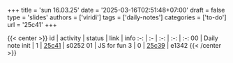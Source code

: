 +++
title = 'sun 16.03.25'
date = '2025-03-16T02:51:48+07:00'
draft = false
type = 'slides'
authors = ['viridi']
tags = ['daily-notes']
categories = ['to-do']
url = '25c41'
+++

{{< center >}}
id | activity | status | link | info
:-: | :- | :-: | :-: | :-:
00 | Daily note init      | 1 | [25c41](/notes/25c41) | s0252
01 | JS for fun 3         | 0 | [25c39](/notes/25c39) | e1342
{{< /center >}}
